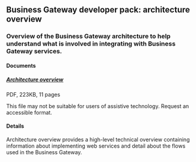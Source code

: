 ## Business Gateway developer pack: architecture overview

### Overview of the Business Gateway architecture to help understand what is involved in integrating with Business Gateway services.

#### Documents
##### [Architecture overview](../pdfs/business-gateway-architecture-overview.pdf)
PDF, 223KB, 11 pages

This file may not be suitable for users of assistive technology. Request an accessible format.

#### Details
Architecture overview provides a high-level technical overview containing information about implementing web services and detail about the flows used in the Business Gateway.
